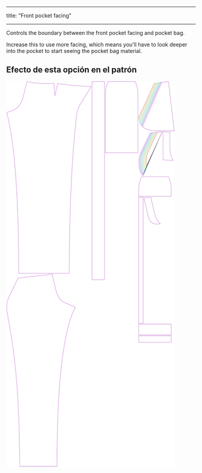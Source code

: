 - - -
title: "Front pocket facing"
- - -

Controls the boundary between the front pocket facing and pocket bag.

Increase this to use more facing, which means you'll have to look deeper into the pocket to start seeing the pocket bag material.

## Efecto de esta opción en el patrón

![This image shows the effect of this option by superimposing several variants that have a different value for this option](charlie_frontpocketfacing_sample.svg "Effect of this option on the pattern")
